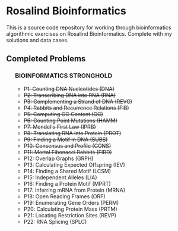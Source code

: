 # Rosalind Bioinformatics

<p>This is a source code repository for working through bioinformatics algorithmic exercises on <a src="http://rosalind.info/">Rosalind Bioinformatics</a>. Complete with my solutions and data cases.</p>

## Completed Problems
<ul>
<strong><h3>BIOINFORMATICS STRONGHOLD</h3></strong>
    <ul>
        <li><del> P1: Counting DNA Nucleotides (DNA)
        <li><del> P2: Transcribing DNA into RNA (RNA)
        <li><del> P3: Complementing a Strand of DNA (REVC)
        <li><del> P4: Rabbits and Recurrence Relations (FIB)
        <li><del> P5: Computing GC Content (GC)
        <li><del> P6: Counting Point Mutations (HAMM)
        <li><del> P7: Mendel's First Law (IPRB)
        <li><del> P8: Translating RNA into Protein (PROT)
        <li><del> P9: Finding a Motif in DNA (SUBS)
        <li><del> P10: Consensus and Profile (CONS)
        <li><del> P11: Mortal Fibonacci Rabbits (FIBD)
        <li> P12: Overlap Graphs (GRPH)
        <li> P13: Calculating Expected Offspring (IEV)
        <li> P14: Finding a Shared Motif (LCSM)
        <li> P15: Independent Alleles (LIA)
        <li> P16: Finding a Protein Motif (MPRT)
        <li> P17: Inferring mRNA from Protein (MRNA)
        <li> P18: Open Reading Frames (ORF)
        <li> P19: Enumerating Gene Orders (PERM)
        <li> P20: Calculating Protein Mass (PRTM)
        <li> P21: Locating Restriction Sites (REVP)
        <li> P22: RNA Splicing (SPLC)
    </ul>
</ul>
